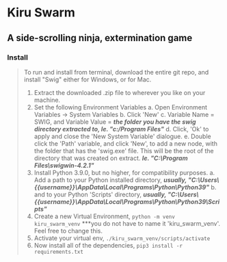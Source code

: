 # Kiru Swarm
## A side-scrolling ninja, extermination game
### Install
> To run and install from terminal, download the entire git repo, and install "Swig" either for Windows, or for Mac.  
> 1. Extract the downloaded .zip file to wherever you like on your machine.  
> 2. Set the following Environment Variables 
> a. Open Environment Variables -> System Variables
> b. Click 'New'
> c. Variable Name = SWIG, and Variable Value = ***the folder you have the swig directory extracted to, Ie. "c:/Program Files"***
> d. Click, 'Ok' to apply and close the 'New System Variable' dialogue.
> e. Double click the 'Path' variable, and click 'New', to add a new node, with the folder that has the 'swig.exe' file.  This will be the root of the directory that was created on extract.  ***Ie. "C:\Program Files\swigwin-4.2.1\"***
>3. Install Python 3.9.0, but no higher, for compatibility purposes. 
> a. Add a path to your Python installed directory,  ***usually, "C:\Users\\{{username}}\AppData\Local\Programs\Python\Python39"***
> b. and to your Python 'Scripts' directory, ***usually, "C:\Users\\{{username}}\AppData\Local\Programs\Python\Python39\Scripts"***
> 4. Create a new Virtual Environment,  `python -m venv kiru_swarm_venv` ***you do not have to name it 'kiru_swarm_venv'.  Feel free to change this.
> 5. Activate your virtual env, `./kiru_swarm_venv/scripts/activate`
> 6. Now install all of the dependencies, `pip3 install -r requirements.txt`